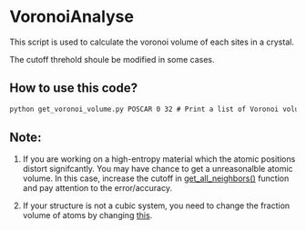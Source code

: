 # VoronoiAnalyse
This script is used to calculate the voronoi volume of each sites in a crystal.


The cutoff threhold shoule be modified in some cases. 

## How to use this code?
```markdown
python get_voronoi_volume.py POSCAR 0 32 # Print a list of Voronoi volumes from the first atom to the 32^th atom.
```

## Note:
1. If you are working on a high-entropy material which the atomic positions distort signifcantly. You may have chance to get a unreasonalble atomic volume. In this case, increase the cutoff in [get_all_neighbors()](https://github.com/jzhang-github/VoronoiAnalyse/blob/eb4f1e93202cb1d164efc493a4c8fb37fb3b4442/get_voronoi_volume.py#L80-L81) function and pay attention to the error/accuracy.

2. If your structure is not a cubic system, you need to change the fraction volume of atoms by changing [this](https://github.com/jzhang-github/VoronoiAnalyse/blob/eb4f1e93202cb1d164efc493a4c8fb37fb3b4442/get_voronoi_volume.py#L78).
